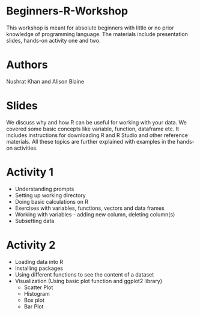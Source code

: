 # Beginners-R-Workshop
This workshop is meant for absolute beginners with little or no prior knowledge of programming language. 
The materials include presentation slides, hands-on activity one and two.

# Authors
Nushrat Khan and Alison Blaine

# Slides
We discuss why and how R can be useful for working with your data. We covered some basic concepts like variable, function, dataframe etc. It includes instructions for downloading R and R Studio and other reference materials. All these topics are further explained with examples in the hands-on activities. 

# Activity 1
* Understanding prompts
* Setting up working directory
* Doing basic calculations on R
* Exercises with variables, functions, vectors and data frames
* Working with variables - adding new column, deleting column(s)
* Subsetting data 

# Activity 2
* Loading data into R
* Installing packages
* Using different functions to see the content of a dataset
* Visualization (Using basic plot function and ggplot2 library)
  * Scatter Plot
  * Histogram 
  * Box plot
  * Bar Plot
